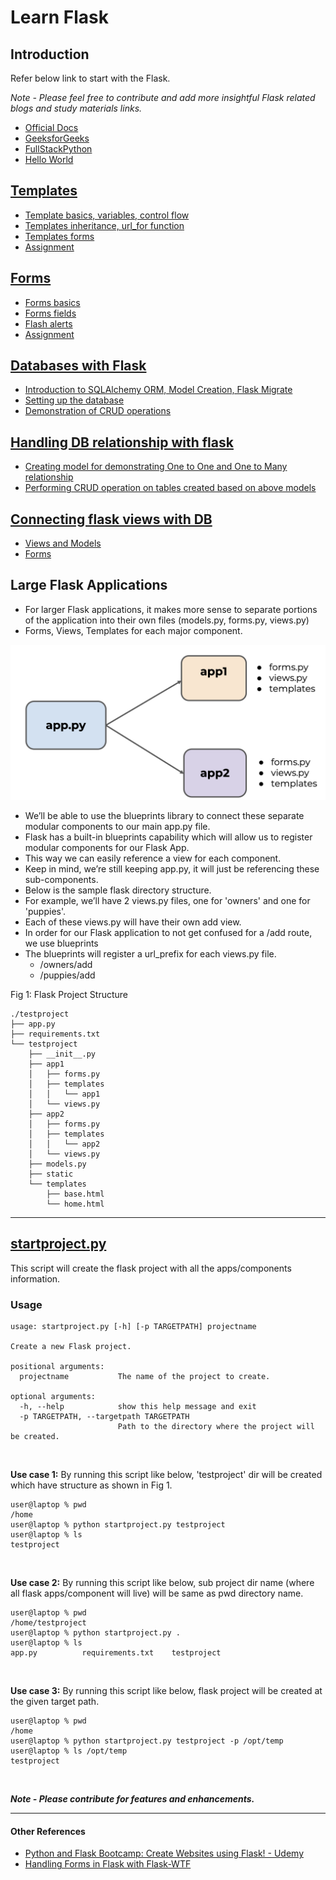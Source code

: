 # **Learn Flask**
## Introduction
Refer below link to start with the Flask.

*Note - Please feel free to contribute and add more insightful Flask related blogs and study materials links.*
- [Official Docs](https://flask.palletsprojects.com/en/2.0.x/tutorial/index.html)
- [GeeksforGeeks](https://www.geeksforgeeks.org/python-introduction-to-web-development-using-flask/)
- [FullStackPython](https://www.fullstackpython.com/flask.html)
- [Hello World](https://github.com/Aman0509/learningFlask/blob/main/01-Hello_World/helloWorld.py)

## [Templates](https://github.com/Aman0509/learningFlask/blob/main/02-Templates/)
- [Template basics, variables, control flow](https://github.com/Aman0509/learningFlask/blob/main/02-Templates/1_flask_templates.py)
- [Templates inheritance, url_for function](https://github.com/Aman0509/learningFlask/blob/main/02-Templates/2_flask_templates.py)
- [Templates forms](https://github.com/Aman0509/learningFlask/blob/main/02-Templates/3_flask_templates.py)
- [Assignment](https://github.com/Aman0509/learningFlask/blob/main/02-Templates/assignment.py)

## [Forms](https://github.com/Aman0509/learningFlask/blob/main/03-Forms/)
- [Forms basics](https://github.com/Aman0509/learningFlask/blob/main/03-Forms/1_flask_forms.py)
- [Forms fields](https://github.com/Aman0509/learningFlask/blob/main/03-Forms/2_flask_forms.py)
- [Flash alerts](https://github.com/Aman0509/learningFlask/blob/main/03-Forms/3_flask_forms.py)
- [Assignment](https://github.com/Aman0509/learningFlask/blob/main/03-Forms/assignment.py)

## [Databases with Flask](https://github.com/Aman0509/learningFlask/blob/main/04-Database/)
- [Introduction to SQLAlchemy ORM, Model Creation, Flask Migrate](https://github.com/Aman0509/learningFlask/blob/main/04-Database/flask_and_database.py)
- [Setting up the database](https://github.com/Aman0509/learningFlask/blob/main/04-Database/setup_database.py)
- [Demonstration of CRUD operations](https://github.com/Aman0509/learningFlask/blob/main/04-Database/crud.py)

## [Handling DB relationship with flask](https://github.com/Aman0509/learningFlask/blob/main/05-Flask_DB_Relationships/)
- [Creating model for demonstrating One to One and One to Many relationship](https://github.com/Aman0509/learningFlask/blob/main/05-Flask_DB_Relationships/models.py)
- [Performing CRUD operation on tables created based on above models](https://github.com/Aman0509/learningFlask/blob/main/05-Flask_DB_Relationships/crud.py)

## [Connecting flask views with DB](https://github.com/Aman0509/learningFlask/blob/main/06-Connecting_views_with_DB/)
- [Views and Models](https://github.com/Aman0509/learningFlask/blob/main/06-Connecting_views_with_DB/app.py)
- [Forms](https://github.com/Aman0509/learningFlask/blob/main/06-Connecting_views_with_DB/forms.py)

## Large Flask Applications
- For larger Flask applications, it makes more sense to separate portions of the application into their own files (models.py, forms.py, views.py)
- Forms, Views, Templates for each major component.

![image appflowchart](https://github.com/Aman0509/learningFlask/blob/main/others/flask_app_flow.png)

- We’ll be able to use the blueprints library to connect these separate modular components to our main app.py file.
- Flask has a built-in blueprints capability which will allow us to register modular components for our Flask App.
- This way we can easily reference a view for each component.
- Keep in mind, we’re still keeping app.py, it will just be referencing these sub-components.
- Below is the sample flask directory structure.
- For example, we’ll have 2 views.py files, one for 'owners' and one for 'puppies'.
- Each of these views.py will have their own add view.
- In order for our Flask application to not get confused for a /add route, we use blueprints
- The blueprints will register a url_prefix for each views.py file.
    - /owners/add
    - /puppies/add

Fig 1: Flask Project Structure
```
./testproject
├── app.py
├── requirements.txt
└── testproject
    ├── __init__.py
    ├── app1
    │   ├── forms.py
    │   ├── templates
    │   │   └── app1
    │   └── views.py
    ├── app2
    │   ├── forms.py
    │   ├── templates
    │   │   └── app2
    │   └── views.py
    ├── models.py
    ├── static
    └── templates
        ├── base.html
        └── home.html
```

---

## [startproject.py](https://github.com/Aman0509/learningFlask/blob/main/startproject.py)

This script will create the flask project with all the apps/components information.

### Usage

```
usage: startproject.py [-h] [-p TARGETPATH] projectname

Create a new Flask project.

positional arguments:
  projectname           The name of the project to create.

optional arguments:
  -h, --help            show this help message and exit
  -p TARGETPATH, --targetpath TARGETPATH
                        Path to the directory where the project will be created.
```
&nbsp;

**Use case 1:** By running this script like below, 'testproject' dir will be created which have structure as shown in Fig 1.

```
user@laptop % pwd
/home
user@laptop % python startproject.py testproject
user@laptop % ls
testproject
```
&nbsp;

**Use case 2:** By running this script like below, sub project dir name (where all flask apps/component will live) will be same as pwd directory name.

```
user@laptop % pwd
/home/testproject
user@laptop % python startproject.py .
user@laptop % ls
app.py			requirements.txt	testproject
```
&nbsp;

**Use case 3:** By running this script like below, flask project will be created at the given target path.

```
user@laptop % pwd
/home
user@laptop % python startproject.py testproject -p /opt/temp
user@laptop % ls /opt/temp
testproject
```
&nbsp;

***Note - Please contribute for features and enhancements.***

---

#### Other References

- [Python and Flask Bootcamp: Create Websites using Flask! - Udemy](https://www.udemy.com/course/python-and-flask-bootcamp-create-websites-using-flask/)
- [Handling Forms in Flask with Flask-WTF](https://hackersandslackers.com/flask-wtforms-forms/)